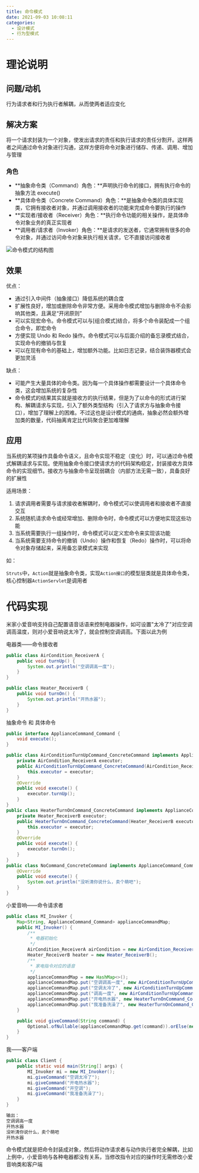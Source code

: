 ```yaml
---
title: 命令模式
date: 2021-09-03 10:08:11
categories:
  - 设计模式
  - 行为型模式
---
```


# 理论说明

## 问题/动机

行为请求者和行为执行者解耦，从而使两者适应变化

## 解决方案

将一个请求封装为一个对象，使发出请求的责任和执行请求的责任分割开。这样两者之间通过命令对象进行沟通，这样方便将命令对象进行储存、传递、调用、增加与管理

### 角色

- **抽象命令类（Command）角色：**声明执行命令的接口，拥有执行命令的抽象方法 execute()
- **具体命令类（Concrete Command）角色：**是抽象命令类的具体实现类，它拥有接收者对象，并通过调用接收者的功能来完成命令要执行的操作
- **实现者/接收者（Receiver）角色：**执行命令功能的相关操作，是具体命令对象业务的真正实现者
- **调用者/请求者（Invoker）角色：**是请求的发送者，它通常拥有很多的命令对象，并通过访问命令对象来执行相关请求，它不直接访问接收者

![命令模式的结构图](命令模式\3-1Q11611335E44.gif)

## 效果

优点：

- 通过引入中间件（抽象接口）降低系统的耦合度
- 扩展性良好，增加或删除命令非常方便。采用命令模式增加与删除命令不会影响其他类，且满足“开闭原则”
- 可以实现宏命令。命令模式可以与[组合模式]结合，将多个命令装配成一个组合命令，即宏命令
- 方便实现 Undo 和 Redo 操作。命令模式可以与后面介绍的备忘录模式结合，实现命令的撤销与恢复
- 可以在现有命令的基础上，增加额外功能。比如日志记录，结合装饰器模式会更加灵活


缺点：

- 可能产生大量具体的命令类。因为每一个具体操作都需要设计一个具体命令类，这会增加系统的复杂性
- 命令模式的结果其实就是接收方的执行结果，但是为了以命令的形式进行架构、解耦请求与实现，引入了额外类型结构（引入了请求方与抽象命令接口），增加了理解上的困难。不过这也是设计模式的通病，抽象必然会额外增加类的数量，代码抽离肯定比代码聚合更加难理解

## 应用

当系统的某项操作具备命令语义，且命令实现不稳定（变化）时，可以通过命令模式解耦请求与实现。使用抽象命令接口使请求方的代码架构稳定，封装接收方具体命令的实现细节。接收方与抽象命令呈现弱耦合（内部方法无需一致），具备良好的扩展性

适用场景：

1. 请求调用者需要与请求接收者解耦时，命令模式可以使调用者和接收者不直接交互
2. 系统随机请求命令或经常增加、删除命令时，命令模式可以方便地实现这些功能
3. 当系统需要执行一组操作时，命令模式可以定义宏命令来实现该功能
4. 当系统需要支持命令的撤销（Undo）操作和恢复（Redo）操作时，可以将命令对象存储起来，采用备忘录模式来实现

如：

`Struts`中，`Action`就是抽象命令类，实现`Action接口`的模型层类就是具体命令类，核心控制器`ActionServlet`是调用者

# 代码实现

米家小爱音响支持自己配置语音话语来控制电器操作，如可设置"太冷了"对应空调调高温度，则对小爱音响说太冷了，就会控制空调调高。下面以此为例

电器类——命令接收者

```java
public class AirCondition_ReceiverA {
    public void turnUp() {
        System.out.println("空调调高一度");
    }
}

public class Heater_ReceiverB {
    public void turnOn() {
        System.out.println("开热水器");
    }
}
```

抽象命令 和 具体命令

```java
public interface ApplianceCommand_Command {
    void execute();
}

public class AirConditionTurnUpCommand_ConcreteCommand implements ApplianceCommand_Command {
    private AirCondition_ReceiverA executor;
    public AirConditionTurnUpCommand_ConcreteCommand(AirCondition_ReceiverA executor) {
        this.executor = executor;
    }
    @Override
    public void execute() {
        executor.turnUp();
    }
}
public class HeaterTurnOnCommand_ConcreteCommand implements ApplianceCommand_Command {
    private Heater_ReceiverB executor;
    public HeaterTurnOnCommand_ConcreteCommand(Heater_ReceiverB executor) {
        this.executor = executor;
    }
    @Override
    public void execute() {
        executor.turnOn();
    }
}
public class NoCommand_ConcreteCommand implements ApplianceCommand_Command{
    @Override
    public void execute() {
        System.out.println("没听清你说什么，卖个萌吧");
    }
}
```

小爱音响——命令请求者

```java
public class MI_Invoker {
    Map<String, ApplianceCommand_Command> applianceCommandMap;
    public MI_Invoker() {
        /**
         * 电器初始化
         */
        AirCondition_ReceiverA airCondition = new AirCondition_ReceiverA();
        Heater_ReceiverB heater = new Heater_ReceiverB();
        /**
         * 家电指令对应的语音
         */
        applianceCommandMap = new HashMap<>();
        applianceCommandMap.put("空调调高一度", new AirConditionTurnUpCommand_ConcreteCommand(airCondition));
        applianceCommandMap.put("空调太冷了", new AirConditionTurnUpCommand_ConcreteCommand(airCondition));
        applianceCommandMap.put("调高一度", new AirConditionTurnUpCommand_ConcreteCommand(airCondition));
        applianceCommandMap.put("开电热水器", new HeaterTurnOnCommand_ConcreteCommand(heater));
        applianceCommandMap.put("我准备洗澡了", new HeaterTurnOnCommand_ConcreteCommand(heater));
    }

    public void giveCommand(String command) {
        Optional.ofNullable(applianceCommandMap.get(command)).orElse(new NoCommand_ConcreteCommand()).execute();
    }
}
```

我——客户端

```java
public class Client {
    public static void main(String[] args) {
        MI_Invoker mi = new MI_Invoker();
        mi.giveCommand("空调太冷了");
        mi.giveCommand("开电热水器");
        mi.giveCommand("开空调");
        mi.giveCommand("我准备洗澡了");
    }
}

输出：
空调调高一度
开热水器
没听清你说什么，卖个萌吧
开热水器
```

命令模式就是把命令封装成对象，然后将动作请求者与动作执行者完全解耦，比如上例中，小爱音响与各种电器都没有关系，当修改指令对应的操作时无需修改小爱音响类和客户端